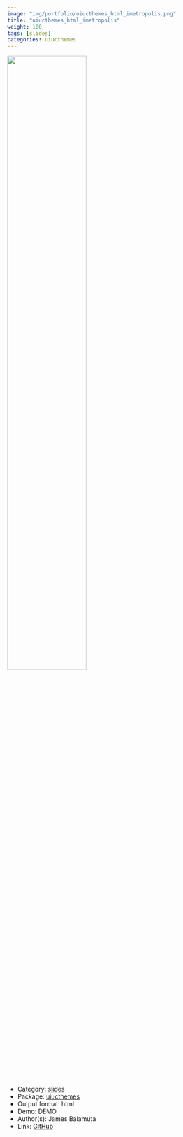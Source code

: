 ```yaml
---
image: "img/portfolio/uiucthemes_html_imetropolis.png"
title: "uiucthemes_html_imetropolis"
weight: 100
tags: [slides]
categories: uiucthemes
---
```




<!--more-->

<p><a href="../../img/portfolio/uiucthemes_html_imetropolis.png"><img class = "jf-image-shadow" src="../../img/portfolio/uiucthemes_html_imetropolis.png", width="60%"></a></p>

- Category: [slides](../../tags/slides)
- Package: [uiucthemes](uiucthemes)
- Output format: html
- Demo: DEMO
- Author(s): James Balamuta
- Link: [GitHub](https://github.com/illinois-r/uiucthemes)


